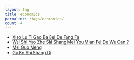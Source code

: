 ```yaml
---
layout: tag
title: economics
permalink: /tags/economics/
count: 4
---
```


- [Xiao Lu Ti Gao Ba Bei De Fang Fa ](https://apollozhu.github.io/2017/08/02/last-minute-epf/)
- [Wei Shi Yao Zhe Shi Shang Mei You Mian Fei De Wu Can ?](https://apollozhu.github.io/2017/08/01/no-free-lunch/)
- [Mei Guo Meng ](https://apollozhu.github.io/2017/07/19/the-american-dream/)
- [Gu Ke Shi Shang Di ](https://apollozhu.github.io/2017/07/17/consumer-sovereignty/)
